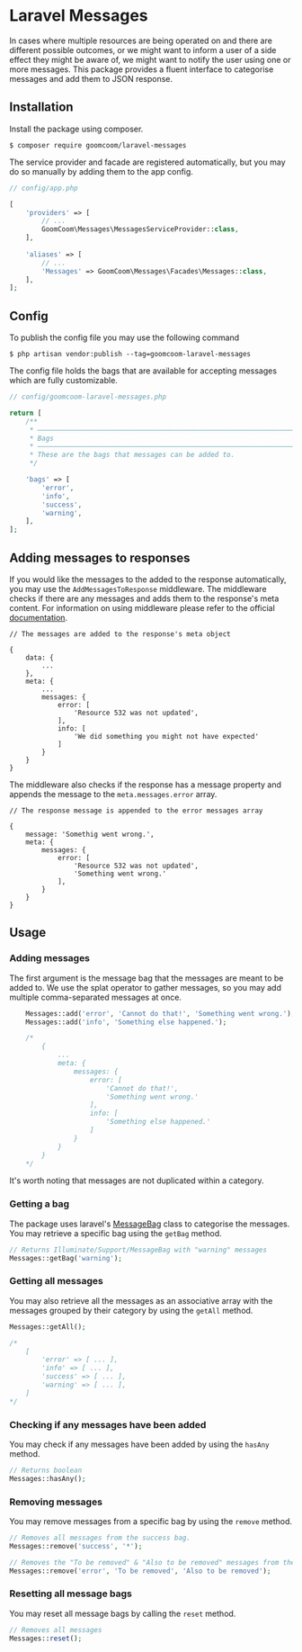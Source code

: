 # Laravel Messages

In cases where multiple resources are being operated on and there are different possible outcomes, or we might want to
inform a user of a side effect they might be aware of, we might want to notify the user using one or more messages.
This package provides a fluent interface to categorise messages and add them to JSON response.

## Installation
Install the package using composer.
```shell script
$ composer require goomcoom/laravel-messages
```
The service provider and facade are registered automatically, but you may do so manually by adding them to the app
config.
```php
// config/app.php

[
    'providers' => [
        // ...
        GoomCoom\Messages\MessagesServiceProvider::class,
    ],
    
    'aliases' => [
        // ...
        'Messages' => GoomCoom\Messages\Facades\Messages::class,
    ],
];
```

## Config
To publish the config file you may use the following command
```shell script
$ php artisan vendor:publish --tag=goomcoom-laravel-messages
```
The config file holds the bags that are available for accepting messages which are fully customizable.
```php
// config/goomcoom-laravel-messages.php

return [
    /**
     * –––––––––––––––––––––––––––––––––––––––––––––––––––––––––––––––––––––––––
     * Bags
     * –––––––––––––––––––––––––––––––––––––––––––––––––––––––––––––––––––––––––
     * These are the bags that messages can be added to.
     */

    'bags' => [
        'error',
        'info',
        'success',
        'warning',
    ],
];

```


## Adding messages to responses
If you would like the messages to the added to the response automatically, you may use the `AddMessagesToResponse`
middleware. The middleware checks if there are any messages and adds them to the response's meta content.
For information on using middleware please refer to the official [documentation](https://laravel.com/docs/7.x/middleware).

```
// The messages are added to the response's meta object

{
    data: {
        ...
    },
    meta: {
        ...
        messages: {
            error: [
                'Resource 532 was not updated',
            ],
            info: [
                'We did something you might not have expected'
            ]
        }
    }
}
```
The middleware also checks if the response has a message property and appends the message to the
`meta.messages.error` array.

```
// The response message is appended to the error messages array

{
    message: 'Somethig went wrong.',
    meta: {
        messages: {
            error: [
                'Resource 532 was not updated',
                'Something went wrong.'
            ],
        }
    }
}
```

## Usage
### Adding messages
The first argument is the message bag that the messages are meant to be added to. We use the splat operator to
gather messages, so you may add multiple comma-separated messages at once.
```php
    Messages::add('error', 'Cannot do that!', 'Something went wrong.');
    Messages::add('info', 'Something else happened.');

    /*
        {
            ...
            meta: {
                messages: {
                    error: [
                        'Cannot do that!',
                        'Something went wrong.'
                    ],
                    info: [
                        'Something else happened.'
                    ]
                }
            }
        }
    */
```
It's worth noting that messages are not duplicated within a category.

### Getting a bag
The package uses laravel's [MessageBag](https://laravel.com/api/7.x/Illuminate/Support/MessageBag.html) class 
to categorise the messages. You may retrieve a specific bag using the `getBag` method.

```php
// Returns Illuminate/Support/MessageBag with "warning" messages
Messages::getBag('warning');
```

### Getting all messages
You may also retrieve all the messages as an associative array with the messages grouped by their category by using the
`getAll` method.

```php
Messages::getAll();

/*
    [
        'error' => [ ... ],
        'info' => [ ... ],
        'success' => [ ... ],
        'warning' => [ ... ],
    ]
*/
```

### Checking if any messages have been added
You may check if any messages have been added by using the `hasAny` method.

```php
// Returns boolean
Messages::hasAny();
```

### Removing messages
You may remove messages from a specific bag by using the `remove` method.

```php
// Removes all messages from the success bag.
Messages::remove('success', '*');

// Removes the "To be removed" & "Also to be removed" messages from the error bag'
Messages::remove('error', 'To be removed', 'Also to be removed');
```

### Resetting all message bags
You may reset all message bags by calling the `reset` method.

```php
// Removes all messages
Messages::reset();
```

